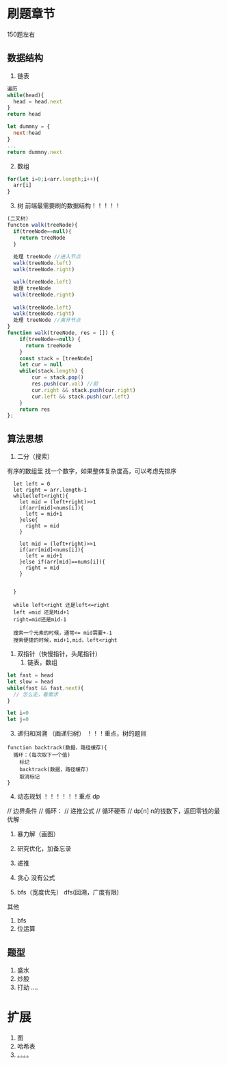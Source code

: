 # 刷题章节

150题左右

## 数据结构
1. 链表
```js
遍历
while(head){
  head = head.next
}
return head

let dummny = {
  next:head
}
...
return dummny.next

```
2. 数组
```js
for(let i=0;i<arr.length;i++){
  arr[i]
}
```
3. 树     前端最需要刷的数据结构！！！！！
```js
(二叉树)
functon walk(treeNode){
  if(treeNode==null){
    return treeNode
  }
  
  处理 treeNode //进入节点  
  walk(treeNode.left)
  walk(treeNode.right)

  walk(treeNode.left)
  处理 treeNode
  walk(treeNode.right)
  
  walk(treeNode.left)
  walk(treeNode.right)
  处理 treeNode //离开节点
}
function walk(treeNode, res = []) {
    if(treeNode==null) {
      return treeNode
    }
    const stack = [treeNode]
    let cur = null
    while(stack.length) {
        cur = stack.pop()
        res.push(cur.val) //前
        cur.right && stack.push(cur.right)
        cur.left && stack.push(cur.left)
    }
    return res
};


```


## 算法思想
1. 二分（搜索）

有序的数组里 找一个数字，如果整体复杂度高，可以考虑先排序
```
  let left = 0
  let right = arr.length-1
  while(left<right){
    let mid = (left+right)>>1
    if(arr[mid]<nums[i]){
      left = mid+1
    }else{
      right = mid
    }

    let mid = (left+right)>>1
    if(arr[mid]<nums[i]){
      left = mid+1
    }else if(arr[mid]==nums[i]){
      right = mid
    }
  

  }

  while left<right 还是left<=right
  left =mid 还是Mid+1
  right=mid还是mid-1
  
  搜索一个元素的时候，通常<= mid需要+-1
  搜索便捷的时候，mid+1,mid，left<right

```

1. 双指针（快慢指针，头尾指针）
   1. 链表，数组 
```js
let fast = head
let slow = head
while(fast && fast.next){
  // 怎么走，看需求
}

let i=0
let j=0
```

3. 递归和回溯  （画递归树） ！！！重点，树的题目
```
function backtrack(数据，路径缓存){
  循环：(每次取下一个值)
    标记
    backtrack(数据，路径缓存)
    取消标记
}
```

4. 动态规划 ！！！！！！重点
  dp
  
<!-- 你要清楚，结果是怎么推导出来的
1,2,5三种零钱，怎么最好的找出11块钱
dp[11]  11块钱这个值得找零最佳解
Min(dp[10],d[9] dp[6])这三个的最优解 +1 -->
  // 边界条件
  // 循环：
  //   递推公式
  // 循环硬币
  //   dp[n] n的钱数下，返回零钱的最优解

  1. 暴力解（画图）
  2. 研究优化，加备忘录
  3. 递推

1. 贪心
没有公式
6. bfs（宽度优先） dfs(回溯，广度有限)

其他
1. bfs
2. 位运算

## 题型
1. 盛水
2. 炒股
3. 打劫
....




# 扩展

1. 图
2. 哈希表
3. 。。。。



